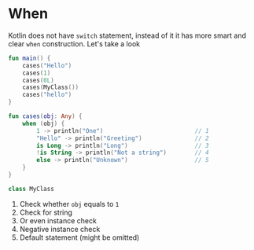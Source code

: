 # When

Kotlin does not have `switch` statement, instead of it it has more smart and clear `when` construction. Let's take a look

<div class="language-kotlin" theme="idea" data-min-compiler-version="1.3">

```kotlin
fun main() {
    cases("Hello")
    cases(1)
    cases(0L)
    cases(MyClass())
    cases("hello")
}

fun cases(obj: Any) {
    when (obj) {
        1 -> println("One")                          // 1
        "Hello" -> println("Greeting")               // 2
        is Long -> println("Long")                   // 3
        !is String -> println("Not a string")        // 4
        else -> println("Unknown")                   // 5
    }
}

class MyClass
```

</div>


1. Check whether `obj` equals to `1`
2. Check for string
3. Or even instance check
4. Negative instance check
5. Default statement (might be omitted)
